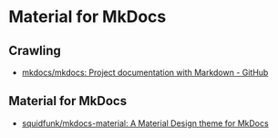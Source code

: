 # Material for MkDocs



## Crawling

- [mkdocs/mkdocs: Project documentation with Markdown - GitHub]



## Material for MkDocs

- [squidfunk/mkdocs-material: A Material Design theme for MkDocs]



<!-- Internal References -->
<!-- External References -->
[mkdocs/mkdocs: Project documentation with Markdown - GitHub]: https://github.com/mkdocs/mkdocs/
[squidfunk/mkdocs-material: A Material Design theme for MkDocs]: https://github.com/squidfunk/mkdocs-material
